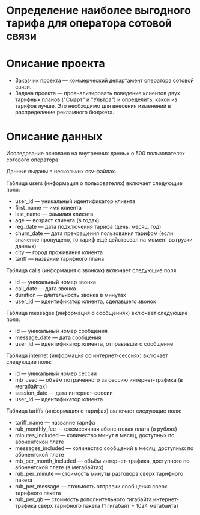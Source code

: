 # Определение наиболее выгодного тарифа для оператора сотовой связи

# Описание проекта

- Заказчик проекта — коммерческий департамент оператора сотовой связи.
- Задача проекта — проанализировать поведение клиентов двух тарифных планов ("Смарт" и "Ультра") и определить, какой из тарифов лучше. Это необходимо для внесения изменений в распределение рекламного бюджета.

# Описание данных

Исследование основано на внутренних данных о 500 пользователях сотового оператора

Данные выданы в нескольких csv-файлах. 

Таблица users (информация о пользователях) включает следующие поля:
- user_id — уникальный идентификатор клиента
- first_name — имя клиента
- last_name — фамилия клиента
- age — возраст клиента (в годах)
- reg_date — дата подключения тарифа (день, месяц, год)
- churn_date — дата прекращения пользования тарифом (если значение пропущено, то тариф ещё действовал на момент выгрузки данных)
- city — город проживания клиента
- tariff — название тарифного плана


Таблица calls (информация о звонках) включает следующие поля:
- id — уникальный номер звонка
- call_date — дата звонка
- duration — длительность звонка в минутах
- user_id — идентификатор клиента, сделавшего звонок


Таблица messages (информация о сообщениях) включает следующие поля:
- id — уникальный номер сообщения
- message_date — дата сообщения
- user_id — идентификатор клиента, отправившего сообщение


Таблица internet (информация об интернет-сессиях) включает следующие поля:
- id — уникальный номер сессии
- mb_used — объём потраченного за сессию интернет-трафика (в мегабайтах)
- session_date — дата интернет-сессии
- user_id — идентификатор клиента


Таблица tariffs (информация о тарифах) включает следующие поля:
- tariff_name — название тарифа
- rub_monthly_fee — ежемесячная абонентская плата (в рублях)
- minutes_included — количество минут в месяц, доступных по абонентской плате
- messages_included — количество сообщений в месяц, доступных по абонентской плате
- mb_per_month_included — объём интернет-трафика, доступного по абонентской плате (в мегабайтах)
- rub_per_minute — стоимость минуты разговора сверх тарифного пакета
- rub_per_message — стоимость отправки сообщения сверх тарифного пакета
- rub_per_gb — стоимость дополнительного гигабайта интернет-трафика сверх тарифного пакета (1 гигабайт = 1024 мегабайта)
